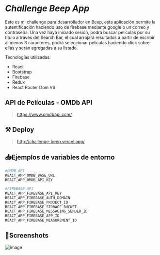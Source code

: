 # _Challenge Beep App_


Este es mi challenge para desarrollador en Beep, esta aplicación permite la autentificación haciendo uso de firebase mediante google o un correo y contraseña. Una vez haya iniciado sesión, podrá buscar películas por su título a través del Search Bar, el cual arrojará resultados a partir de escribir al menos 3 caracteres, podrá seleccionar películas haciendo click sobre ellas y serán agregadas a su listado.

Tecnologías utilizadas:

- React
- Bootstrap
- Firebase
- Redux
- React Router Dom V6

## API de Películas - OMDb API

> https://www.omdbapi.com/

## ⚒ Deploy

> http://challenge-beep.vercel.app/

## 📥Ejemplos de variables de entorno 

```sh
#OMDB API
REACT_APP_OMDB_BASE_URL
REACT_APP_OMDB_API_KEY

#FIREBASE API
REACT_APP_FIREBASE_API_KEY
REACT_APP_FIREBASE_AUTH_DOMAIN
REACT_APP_FIREBASE_PROJECT_ID
REACT_APP_FIREBASE_STORAGE_BUCKET
REACT_APP_FIREBASE_MESSAGING_SENDER_ID
REACT_APP_FIREBASE_APP_ID
REACT_APP_FIREBASE_MEASUREMENT_ID
```

## 📱Screenshots
![image](https://user-images.githubusercontent.com/49167174/178885086-f2900af4-e8ef-4c4c-b0c1-4bcd0cbf62aa.png)
